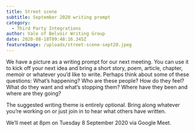 ```yaml
---
title: Street scene
subtitle: September 2020 writing prompt
category:
  - Third Party Integrations
author: Vale of Belvoir Writing Group
date: 2020-08-18T09:48:16.345Z
featureImage: /uploads/street-scene-sept20.jpeg
---
```

We have a picture as a writing prompt for our next meeting. You can use it to kick off your next idea and bring a short story, poem, article, chapter, memoir or whatever you’d like to write.
Perhaps think about some of these questions: What’s happening? Who are these people? How do they feel? What do they want and what’s stopping them? Where have they been and where are they going?

The suggested writing theme is entirely optional. Bring along whatever you’re working on or just join in to hear what others have written.

We’ll meet at 8pm on Tuesday 8 September 2020 via Google Meet. 
